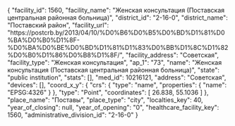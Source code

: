 {
    "facility_id": 1560,
    "facility_name": "Женская консультация (Поставская центральная районная больница)",
    "district_id": "2-16-0",
    "district_name": "Поставский район",
    "facility_url": "https:\/\/postcrb.by\/2013\/04\/10\/%D0%B6%D0%B5%D0%BD%D1%81%D0%BA%D0%B0%D1%8F-%D0%BA%D0%BE%D0%BD%D1%81%D1%83%D0%BB%D1%8C%D1%82%D0%B0%D1%86%D0%B8%D1%8F\/",
    "facility_address": "Советская",
    "facility_type": "Женская консультация",
    "ap_1": "73",
    "name": "Женская консультация (Поставская центральная районная больница)",
    "state": "public institution",
    "stats": [],
    "med_id": 10216121,
    "address": "Советская",
    "devices": [],
    "coord_x_y": {
        "crs": {
            "type": "name",
            "properties": {
                "name": "EPSG:4326"
            }
        },
        "type": "Point",
        "coordinates": [
            26.838,
            55.1036
        ]
    },
    "place_name": "Поставы",
    "place_type": "city",
    "localties_key": 40,
    "year_of_closing": null,
    "year_of_opening": "0",
    "healthcare_facility_key": 1560,
    "administrative_division_id": "2-16-0"
}